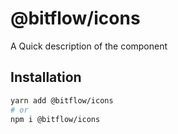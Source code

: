 # @bitflow/icons

A Quick description of the component

## Installation

```sh
yarn add @bitflow/icons
# or
npm i @bitflow/icons
```
